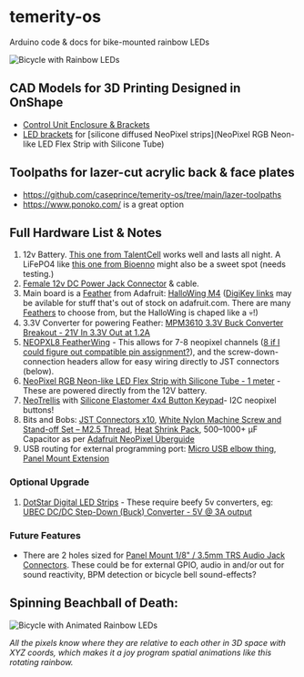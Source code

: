 # temerity-os

Arduino code &amp; docs for bike-mounted rainbow LEDs

![Bicycle with Rainbow LEDs](https://github.com/caseprince/temerity-os/blob/main/images/20230708_224618.jpg?raw=true)

## CAD Models for 3D Printing Designed in OnShape

- [Control Unit Enclosure & Brackets](https://cad.onshape.com/documents/c0d84c6ffa9bdc5b4e96d84a/w/ab7fa442840c19dcdb86b606/e/6a70e81d8de3d289a5feaf4a?renderMode=0&uiState=6282715ed8c5dc67710ff45d)
- [LED brackets](https://cad.onshape.com/documents/a2c029861f4f6949a2b490da/w/bb1c7454e5ed916324910a7b/e/fb98fe964bbb7c3be6a0288d?renderMode=0&uiState=6282724977f99b45e28dc207) for [silicone diffused NeoPixel strips](NeoPixel RGB Neon-like LED Flex Strip with Silicone Tube)

## Toolpaths for lazer-cut acrylic back & face plates

 - https://github.com/caseprince/temerity-os/tree/main/lazer-toolpaths
 - https://www.ponoko.com/ is a great option

## Full Hardware List & Notes

1. 12v Battery. [This one from TalentCell](https://talentcell.com/lithium-ion-battery/12v/pb120b1.html) works well and lasts all night. A LiFePO4 like [this one from Bioenno](https://powerwerx.com/bioenno-blf-1212a-12v-12ah-lithium-iron-pvc) might also be a sweet spot (needs testing.)
2. [Female 12v DC Power Jack Connector](https://www.amazon.com/Ksmile%C2%AE-Female-2-1x5-5mm-Adapter-Connector/dp/B015OCV5Y8/) & cable.
3. Main board is a [Feather](https://learn.adafruit.com/adafruit-feather/overview) from Adafruit: [HalloWing M4](https://www.adafruit.com/product/4300) ([DigiKey links](https://www.digikey.com/en/products/category/evaluation-boards/2041?s=N4IgjCBcoLQBxVAYygMwIYBsDOBTANCAPZQDa4ArAEwIC6AvvYVWSACwDMADFyA0A) may be avilable for stuff that's out of stock on adafruit.com. There are many [Feathers](https://learn.adafruit.com/adafruit-feather/overview) to choose from, but the HalloWing is chaped like a 💀!)
4. 3.3V Converter for powering Feather: [MPM3610 3.3V Buck Converter Breakout - 21V In 3.3V Out at 1.2A](https://www.adafruit.com/product/4683)
5. [NEOPXL8 FeatherWing](https://www.adafruit.com/product/3249) - This allows for 7-8 neopixel channels ([8 if I could figure out compatible pin assignment?](https://forums.adafruit.com/viewtopic.php?p=964067#p964067)), and the screw-down-connection headers allow for easy wiring directly to JST connectors (below).
6. [NeoPixel RGB Neon-like LED Flex Strip with Silicone Tube - 1 meter](https://www.adafruit.com/product/3869) - These are powered directly from the 12V battery.
7. [NeoTrellis](https://learn.adafruit.com/adafruit-neotrellis) with [Silicone Elastomer 4x4 Button Keypad](https://www.adafruit.com/product/1611)- I2C neopixel buttons!
8. Bits and Bobs: [JST Connectors x10](https://www.adafruit.com/product/1663), [White Nylon Machine Screw and Stand-off Set – M2.5 Thread](https://www.adafruit.com/product/3658), [Heat Shrink Pack](https://www.adafruit.com/product/344), 500–1000+ µF Capacitor as per [Adafruit NeoPixel Überguide](https://learn.adafruit.com/adafruit-neopixel-uberguide/best-practices)
9. USB routing for external programming port: [Micro USB elbow thing](https://www.aliexpress.us/item/3256803950842339.html), [Panel Mount Extension](https://www.adafruit.com/product/3258)

### Optional Upgrade
1.  [DotStar Digital LED Strips](https://www.adafruit.com/product/2328) - These require beefy 5v converters, eg: [UBEC DC/DC Step-Down (Buck) Converter - 5V @ 3A output](https://www.adafruit.com/product/1385)

### Future Features
- There are 2 holes sized for [Panel Mount 1/8" / 3.5mm TRS Audio Jack Connectors](https://www.adafruit.com/product/3692). These could be for external GPIO, audio in and/or out for sound reactivity, BPM detection or bicycle bell sound-effects?


## Spinning Beachball of Death:
![Bicycle with Animated Rainbow LEDs](https://github.com/caseprince/temerity-os/blob/main/images/temerity-loop.gif?raw=true)

*All the pixels know where they are relative to each other in 3D space with XYZ coords, which makes it a joy program spatial animations like this rotating rainbow.*